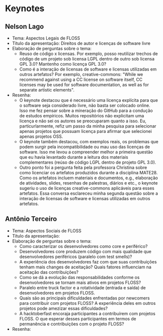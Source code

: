 # Keynotes 

## Nelson Lago
* Tema: Aspectos Legais de FLOSS
* Título da apresentação: Direitos de autor e licenças de software livre
* Elaboração de perguntas sobre o tema:
  * Reuso de código x licensas. Por exemplo, posso reutilizar trechos de código de um projeto sob licensa LGPL dentro de 
  outro sob licensa GPL 3.0? Mantenho como licença GPL 3.0?
  * Como é a interação de licensas de software e licensas utilizadas em outros artefatos? 
  Por exemplo, creative-commons: "While we recommend against using a CC license on software itself, CC licenses may be 
  used for software documentation, as well as for separate artistic elements".
* Resenha:
  * O keynote destacou que é necessário uma licença explícita para que o software seja considerado livre, não basta ser 
  colocado online. Isso me fez pensar sobre a mineração do GitHub para a condução de estudos empíricos. Muitos repositórios 
  não explicitam uma licença e não sei os autores se preocuparam quanto a isso. Eu, particurlarmente, refiz um passo da 
  minha pesquisa para selecionar apenas projetos que possuam licença para afirmar que selecionei apenas projetos OSS. 
  * O keynote também destacou, com exemplos reais, os problemas que podem surgir pela incompatibilidade ou mau uso das 
  licenças de software. Isso me levou a compreender melhor a primeira questão que eu havia levantado durante a leitura dos 
  materiais complementares (reúso de código LGPL dentro de projeto GPL 3.0).
  * Outro ponto foi a pergunta feita pela professora Christina sobre como licenciar os artefatos produzidos durante a 
  disciplina MATE28. Como os artefatos incluem materiais e documentos, e.g., elaboração de atividades, slides, 
  resenhas de palestras, diários e etc., o keynote sugeriu o uso de licenças creative-commons aplicáveis para esses artefatos. 
  Essa conversa esclareceu minha segunda questão sobre a interação de licensas de software e licensas utilizadas em outros artefatos.


## Antônio Terceiro
* Tema: Aspectos Sociais de FLOSS
* Título da apresentação: 
* Elaboração de perguntas sobre o tema:
  * Como caracterizar os desenvolvedores como core e periférico? 
  * Desenvolvedores core produzem código com mais qualidade que desenvolvedores periféricos (paralelo com test smells)?
  * A experiência dos desenvolvedores faz com que suas contribuições tenham mais changes de aceitação? Quais fatores influenciam na aceitação das contribuições?
  * Como se dá a evolução das responsabilidades conforme os desenvolvedores se tornam mais ativos em projetos FLOSS?
  * Paralelo entre truck factor e a rotatividade (entrada e saída) de desenvolvedores em projetos FLOSS.
  * Quais são as principais dificuldades enfrentadas por newcomers para contribuir com projetos FLOSS? A experiência deles em outros projetos pode amezizar essas dificuldades?
  * A hacktoberfast encoraja participantes a contribuírem com projetos FLOSS. O que esperar desses participantes em termos de permanência e contribuições com o projeto FLOSS?
* Resenha: